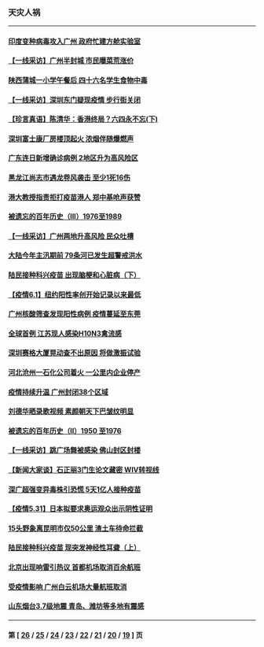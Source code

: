 ### 天灾人祸
---
#### [印度变种病毒攻入广州 政府忙建方舱实验室](../../pages/ncid280/n12995047.md) 
#### [【一线采访】广州半封城 市民曝菜荒涨价](../../pages/ncid280/n12994242.md) 
#### [陕西蒲城一小学午餐后 四十六名学生食物中毒](../../pages/ncid280/n12994161.md) 
#### [【一线采访】深圳东门疑现疫情 步行街关闭](../../pages/ncid280/n12993355.md) 
#### [【珍言真语】陈清华：香港终局？六四永不忘(下)](../../pages/ncid280/n12992962.md) 
#### [深圳富士康厂房楼顶起火 浓烟伴随爆燃声](../../pages/ncid280/n12992859.md) 
#### [广东连日新增确诊病例 2地区升为高风险区](../../pages/ncid280/n12992781.md) 
#### [黑龙江尚志市遇龙卷风袭击 至少1死16伤](../../pages/ncid280/n12992787.md) 
#### [港大教授指责拒打疫苗港人 郑中基呛声获赞](../../pages/ncid280/n12991905.md) 
#### [被遗忘的百年历史（III）1976至1989](../../pages/ncid280/n12991962.md) 
#### [【一线采访】广州两地升高风险 民众吐槽](../../pages/ncid280/n12991961.md) 
#### [大陆今年主汛期前 79条河已发生超警戒洪水](../../pages/ncid280/n12991040.md) 
#### [陆民接种科兴疫苗 出现脑梗和心脏病（下）](../../pages/ncid280/n12991133.md) 
#### [【疫情6.1】纽约阳性率创开始记录以来最低](../../pages/ncid280/n12990786.md) 
#### [广州核酸筛查发现阳性病例 疫情蔓延至东莞](../../pages/ncid280/n12990757.md) 
#### [全球首例 江苏现人感染H10N3禽流感](../../pages/ncid280/n12990394.md) 
#### [深圳赛格大厦晃动查不出原因 将做激振试验](../../pages/ncid280/n12990731.md) 
#### [河北沧州一石化公司着火 一公里内企业停产](../../pages/ncid280/n12990127.md) 
#### [疫情持续升温 广州封闭38个区域](../../pages/ncid280/n12990184.md) 
#### [刘德华晒录歌视频 素颜朝天下巴皱纹明显](../../pages/ncid280/n12989854.md) 
#### [被遗忘的百年历史（II）1950 至1976](../../pages/ncid280/n12989161.md) 
#### [【一线采访】跳广场舞被感染 佛山封区封楼](../../pages/ncid280/n12989213.md) 
#### [【新闻大家谈】石正丽3门生论文藏密 WIV转视线](../../pages/ncid280/n12986884.md) 
#### [深广超强变异毒株引恐慌 5天1亿人接种疫苗](../../pages/ncid280/n12987690.md) 
#### [【疫情5.31】日本拟要求奥运观众出示阴性证明](../../pages/ncid280/n12987875.md) 
#### [15头野象离昆明市仅50公里 渣土车待命拦截](../../pages/ncid280/n12988114.md) 
#### [陆民接种科兴疫苗 现突发神经性耳聋（上）](../../pages/ncid280/n12986722.md) 
#### [北京出现响雷引热议 首都机场取消百余航班](../../pages/ncid280/n12987699.md) 
#### [受疫情影响 广州白云机场大量航班取消](../../pages/ncid280/n12987746.md) 
#### [山东烟台3.7级地震 青岛、潍坊等多地有震感](../../pages/ncid280/n12987224.md) 

---
#### 第 [ [26](./26.md) / [25](./25.md) / [24](./24.md) / [23](./23.md) / [22](./22.md) / [21](./21.md) / [20](./20.md) / [19](./19.md) ] 页
